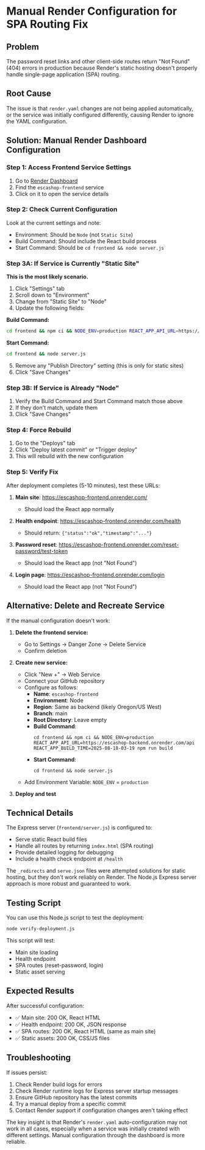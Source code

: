 # Manual Render Configuration for SPA Routing Fix

## Problem
The password reset links and other client-side routes return "Not Found" (404) errors in production because Render's static hosting doesn't properly handle single-page application (SPA) routing.

## Root Cause
The issue is that `render.yaml` changes are not being applied automatically, or the service was initially configured differently, causing Render to ignore the YAML configuration.

## Solution: Manual Render Dashboard Configuration

### Step 1: Access Frontend Service Settings
1. Go to [Render Dashboard](https://dashboard.render.com/)
2. Find the `escashop-frontend` service
3. Click on it to open the service details

### Step 2: Check Current Configuration
Look at the current settings and note:
- Environment: Should be `Node` (not `Static Site`)
- Build Command: Should include the React build process
- Start Command: Should be `cd frontend && node server.js`

### Step 3A: If Service is Currently "Static Site"
**This is the most likely scenario.**

1. Click "Settings" tab
2. Scroll down to "Environment"
3. Change from "Static Site" to "Node"
4. Update the following fields:

**Build Command:**
```bash
cd frontend && npm ci && NODE_ENV=production REACT_APP_API_URL=https://escashop-backend.onrender.com/api REACT_APP_BUILD_TIME=2025-08-18-03-19 npm run build
```

**Start Command:**
```bash
cd frontend && node server.js
```

5. Remove any "Publish Directory" setting (this is only for static sites)
6. Click "Save Changes"

### Step 3B: If Service is Already "Node"
1. Verify the Build Command and Start Command match those above
2. If they don't match, update them
3. Click "Save Changes"

### Step 4: Force Rebuild
1. Go to the "Deploys" tab
2. Click "Deploy latest commit" or "Trigger deploy"
3. This will rebuild with the new configuration

### Step 5: Verify Fix
After deployment completes (5-10 minutes), test these URLs:

1. **Main site**: https://escashop-frontend.onrender.com/
   - Should load the React app normally
   
2. **Health endpoint**: https://escashop-frontend.onrender.com/health
   - Should return: `{"status":"ok","timestamp":"..."}`
   
3. **Password reset**: https://escashop-frontend.onrender.com/reset-password/test-token
   - Should load the React app (not "Not Found")
   
4. **Login page**: https://escashop-frontend.onrender.com/login
   - Should load the React app (not "Not Found")

## Alternative: Delete and Recreate Service

If the manual configuration doesn't work:

1. **Delete the frontend service:**
   - Go to Settings → Danger Zone → Delete Service
   - Confirm deletion

2. **Create new service:**
   - Click "New +" → Web Service
   - Connect your GitHub repository
   - Configure as follows:
     - **Name**: `escashop-frontend`
     - **Environment**: Node
     - **Region**: Same as backend (likely Oregon/US West)
     - **Branch**: main
     - **Root Directory**: Leave empty
     - **Build Command**: 
       ```
       cd frontend && npm ci && NODE_ENV=production REACT_APP_API_URL=https://escashop-backend.onrender.com/api REACT_APP_BUILD_TIME=2025-08-18-03-19 npm run build
       ```
     - **Start Command**: 
       ```
       cd frontend && node server.js
       ```
   - Add Environment Variable: `NODE_ENV` = `production`

3. **Deploy and test**

## Technical Details

The Express server (`frontend/server.js`) is configured to:
- Serve static React build files
- Handle all routes by returning `index.html` (SPA routing)
- Provide detailed logging for debugging
- Include a health check endpoint at `/health`

The `_redirects` and `serve.json` files were attempted solutions for static hosting, but they don't work reliably on Render. The Node.js Express server approach is more robust and guaranteed to work.

## Testing Script

You can use this Node.js script to test the deployment:

```bash
node verify-deployment.js
```

This script will test:
- Main site loading
- Health endpoint
- SPA routes (reset-password, login)
- Static asset serving

## Expected Results

After successful configuration:
- ✅ Main site: 200 OK, React HTML
- ✅ Health endpoint: 200 OK, JSON response
- ✅ SPA routes: 200 OK, React HTML (same as main site)
- ✅ Static assets: 200 OK, CSS/JS files

## Troubleshooting

If issues persist:
1. Check Render build logs for errors
2. Check Render runtime logs for Express server startup messages
3. Ensure GitHub repository has the latest commits
4. Try a manual deploy from a specific commit
5. Contact Render support if configuration changes aren't taking effect

The key insight is that Render's `render.yaml` auto-configuration may not work in all cases, especially when a service was initially created with different settings. Manual configuration through the dashboard is more reliable.
